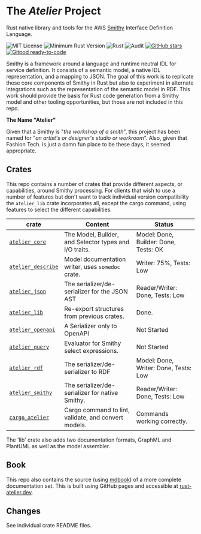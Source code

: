 # The _Atelier_ Project

Rust native library and tools for the AWS [Smithy](https://github.com/awslabs/smithy) Interface Definition Language.

![MIT License](https://img.shields.io/badge/license-mit-118811.svg)
![Minimum Rust Version](https://img.shields.io/badge/Min%20Rust-1.40-green.svg)
![Rust](https://github.com/johnstonskj/rust-atelier/workflows/Rust/badge.svg)
![Audit](https://github.com/johnstonskj/rust-atelier/workflows/Security%20audit/badge.svg)
[![GitHub stars](https://img.shields.io/github/stars/johnstonskj/rust-atelier.svg)](https://github.com/johnstonskj/rust-atelier/stargazers)
[![Gitpod ready-to-code](https://img.shields.io/badge/Gitpod-ready--to--code-blue?logo=gitpod)](https://gitpod.io/#https://github.com/johnstonskj/rust-atelier)

Smithy is a framework around a language and runtime neutral IDL for service definition. It consists of a semantic model,
a native IDL representation, and a mapping to JSON. The goal of this work is to replicate these core components of 
Smithy in Rust but also to experiment in alternate integrations such as the representation of the semantic model in 
RDF. This work should provide the basis for Rust code generation from a Smithy model and other tooling opportunities,
but those are not included in this repo.

**The Name "Atelier"**

Given that a Smithy is "_the workshop of a smith_", this project has been named for "_an artist's or designer's studio or 
workroom_". Also, given that Fashion Tech. is just a damn fun place to be these days, it seemed appropriate. 

## Crates

This repo contains a number of crates that provide different aspects, or capabilities, around Smithy processing. For 
clients that wish to use a number of features but don't want to track individual version compatibility the `atelier_lib` 
crate incorporates all, except the cargo command, using features to select the different capabilities.

| crate                                    | Content                                                | Status                                 |
|------------------------------------------|--------------------------------------------------------|----------------------------------------|
| [`atelier_core`](./atelier-core)         | The Model, Builder, and Selector types and I/O traits. | Model: Done, Builder: Done, Tests: OK  |
| [`atelier_describe`](./atelier-describe) | Model documentation writer, uses `somedoc` crate.      | Writer: 75%, Tests: Low                |
| [`atelier_json`](./atelier-json)         | The serializer/de-serializer for the JSON AST          | Reader/Writer: Done, Tests: Low        |
| [`atelier_lib`](./atelier-lib)           | Re-export structures from previous crates.             | Done.                                  |
| [`atelier_openapi`](./atelier-openapi)   | A Serializer only to OpenAPI                           | Not Started                            |
| [`atelier_query`](./atelier-query)       | Evaluator for Smithy select expressions.               | Not Started                            |
| [`atelier_rdf`](./atelier-rdf)           | The serializer/de-serializer to RDF                    | Model: Done, Writer: Done, Tests: Low  |
| [`atelier_smithy`](./atelier-smithy)     | The serializer/de-serializer for native Smithy.        | Reader/Writer: Done, Tests: Low        |
| [`cargo_atelier`](./cargo-atelier)       | Cargo command to lint, validate, and convert models.   | Commands working correctly.            |

The 'lib' crate also adds two documentation formats, GraphML and PlantUML as well as the model assembler.

## Book

This repo also contains the source (using [mdbook](https://rust-lang.github.io/mdBook/)) of a more complete documentation
set. This is built using GitHub pages and accessible at [rust-atelier.dev](https://rust-atelier.dev/).

## Changes

See individual crate README files.
